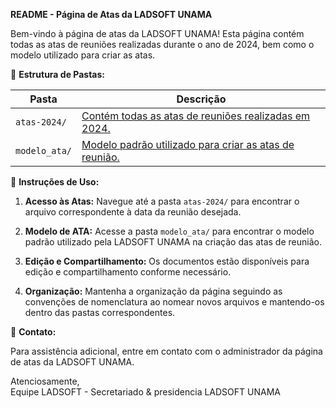 **README - Página de Atas da LADSOFT UNAMA**

Bem-vindo à página de atas da LADSOFT UNAMA! Esta página contém todas as atas de reuniões realizadas durante o ano de 2024, bem como o modelo utilizado para criar as atas.

📁 **Estrutura de Pastas:**

| Pasta         | Descrição                                                              |
| ------------- | ---------------------------------------------------------------------- |
| `atas-2024/`  | [Contém todas as atas de reuniões realizadas em 2024.](/atas-2024/)    |
| `modelo_ata/` | [Modelo padrão utilizado para criar as atas de reunião.](/modelo_ata/) |

📝 **Instruções de Uso:**

1. **Acesso às Atas:** Navegue até a pasta `atas-2024/` para encontrar o arquivo correspondente à data da reunião desejada.

2. **Modelo de ATA:** Acesse a pasta `modelo_ata/` para encontrar o modelo padrão utilizado pela LADSOFT UNAMA na criação das atas de reunião.

3. **Edição e Compartilhamento:** Os documentos estão disponíveis para edição e compartilhamento conforme necessário.

4. **Organização:** Mantenha a organização da página seguindo as convenções de nomenclatura ao nomear novos arquivos e mantendo-os dentro das pastas correspondentes.

📧 **Contato:**

Para assistência adicional, entre em contato com o administrador da página de atas da LADSOFT UNAMA.

Atenciosamente,  
Equipe LADSOFT - Secretariado & presidencia
LADSOFT UNAMA

